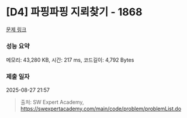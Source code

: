 # [D4] 파핑파핑 지뢰찾기 - 1868 

[문제 링크](https://swexpertacademy.com/main/code/problem/problemDetail.do?contestProbId=AV5LwsHaD1MDFAXc) 

### 성능 요약

메모리: 43,280 KB, 시간: 217 ms, 코드길이: 4,792 Bytes

### 제출 일자

2025-08-27 21:57



> 출처: SW Expert Academy, https://swexpertacademy.com/main/code/problem/problemList.do